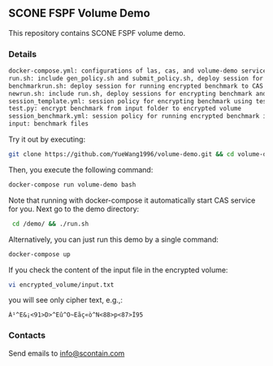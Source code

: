 ## SCONE FSPF Volume Demo
This repository contains SCONE FSPF volume demo.

### Details
```bash
docker-compose.yml: configurations of las, cas, and volume-demo services
run.sh: include gen_policy.sh and submit_policy.sh, deploy session for encrypting benchmark to CAS
benchmarkrun.sh: deploy session for running encrypted benchmark to CAS
newrun.sh: include run.sh, deploy sessions for encrypting benchmark and running encrypted benchmark to CAS
session_template.yml: session policy for encrypting benchmark using test.py
test.py: encrypt benchmark from input folder to encrypted volume
session_benchmark.yml: session policy for running encrypted benchmark imported from the encrypted volume
input: benchmark files
```

Try it out by executing:
```bash
git clone https://github.com/YueWang1996/volume-demo.git && cd volume-demo
```
Then, you execute the following command:
```bash
docker-compose run volume-demo bash
```
Note that running with docker-compose it automatically start CAS service for you.
Next go to the demo directory:
```bash
 cd /demo/ && ./run.sh
```
Alternatively, you can just run this demo by a single command: 
```bash
docker-compose up
```
If you check the content of the input file in the encrypted volume:
```bash
vi encrypted_volume/input.txt
```
you will see only cipher text, e.g.,: 
```
À¹^E&¡<91>D>^Eû^O~Eãç«ò^N<88>p<87>Î95
```
### Contacts
Send emails to info@scontain.com
